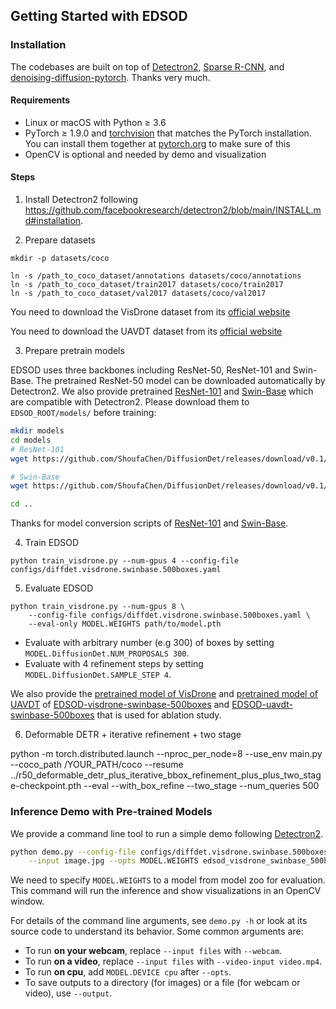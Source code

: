 ## Getting Started with EDSOD



### Installation

The codebases are built on top of [Detectron2](https://github.com/facebookresearch/detectron2), [Sparse R-CNN](https://github.com/PeizeSun/SparseR-CNN), and [denoising-diffusion-pytorch](https://github.com/lucidrains/denoising-diffusion-pytorch).
Thanks very much.

#### Requirements
- Linux or macOS with Python ≥ 3.6
- PyTorch ≥ 1.9.0 and [torchvision](https://github.com/pytorch/vision/) that matches the PyTorch installation.
  You can install them together at [pytorch.org](https://pytorch.org) to make sure of this
- OpenCV is optional and needed by demo and visualization

#### Steps
1. Install Detectron2 following https://github.com/facebookresearch/detectron2/blob/main/INSTALL.md#installation.

2. Prepare datasets
```
mkdir -p datasets/coco

ln -s /path_to_coco_dataset/annotations datasets/coco/annotations
ln -s /path_to_coco_dataset/train2017 datasets/coco/train2017
ln -s /path_to_coco_dataset/val2017 datasets/coco/val2017
```

You need to download the VisDrone dataset from its [official website](https://aiskyeye.com/)

You need to download the UAVDT dataset from its [official website](https://sites.google.com/view/grli-uavdt/%E9%A6%96%E9%A1%B5/)

3. Prepare pretrain models

EDSOD uses three backbones including ResNet-50, ResNet-101 and Swin-Base. The pretrained ResNet-50 model can be
downloaded automatically by Detectron2. We also provide pretrained
[ResNet-101](https://github.com/ShoufaChen/DiffusionDet/releases/download/v0.1/torchvision-R-101.pkl) and
[Swin-Base](https://github.com/ShoufaChen/DiffusionDet/releases/download/v0.1/swin_base_patch4_window7_224_22k.pkl) which are compatible with
Detectron2. Please download them to `EDSOD_ROOT/models/` before training:

```bash
mkdir models
cd models
# ResNet-101
wget https://github.com/ShoufaChen/DiffusionDet/releases/download/v0.1/torchvision-R-101.pkl

# Swin-Base
wget https://github.com/ShoufaChen/DiffusionDet/releases/download/v0.1/swin_base_patch4_window7_224_22k.pkl

cd ..
```

Thanks for model conversion scripts of [ResNet-101](https://github.com/PeizeSun/SparseR-CNN/blob/main/tools/convert-torchvision-to-d2.py)
and [Swin-Base](https://github.com/facebookresearch/Detic/blob/main/tools/convert-thirdparty-pretrained-model-to-d2.py).

4. Train EDSOD
```
python train_visdrone.py --num-gpus 4 --config-file configs/diffdet.visdrone.swinbase.500boxes.yaml
```

5. Evaluate EDSOD
```
python train_visdrone.py --num-gpus 8 \
    --config-file configs/diffdet.visdrone.swinbase.500boxes.yaml \
    --eval-only MODEL.WEIGHTS path/to/model.pth
```

* Evaluate with arbitrary number (e.g 300) of boxes by setting `MODEL.DiffusionDet.NUM_PROPOSALS 300`.
* Evaluate with 4 refinement steps by setting `MODEL.DiffusionDet.SAMPLE_STEP 4`.


We also provide the [pretrained model of VisDrone](https://github.com/ShoufaChen/DiffusionDet/releases/download/v0.1/diffdet_coco_res50_300boxes.pth) and [pretrained model of UAVDT](https://github.com/ShoufaChen/DiffusionDet/releases/download/v0.1/diffdet_coco_res50_300boxes.pth)
of [EDSOD-visdrone-swinbase-500boxes](configs/diffdet.visdrone.swinbase.500boxes.yaml) and [EDSOD-uavdt-swinbase-500boxes](configs/diffdet.uavdt.swinbase.500boxes.yaml) that is used for ablation study.

6. Deformable DETR + iterative refinement + two stage

python -m torch.distributed.launch --nproc_per_node=8 --use_env main.py --coco_path /YOUR_PATH/coco --resume ../r50_deformable_detr_plus_iterative_bbox_refinement_plus_plus_two_stage-checkpoint.pth --eval --with_box_refine --two_stage --num_queries 500

### Inference Demo with Pre-trained Models
We provide a command line tool to run a simple demo following [Detectron2](https://github.com/facebookresearch/detectron2/tree/main/demo#detectron2-demo).

```bash
python demo.py --config-file configs/diffdet.visdrone.swinbase.500boxes.yaml \
    --input image.jpg --opts MODEL.WEIGHTS edsod_visdrone_swinbase_500boxes.pth
```

We need to specify `MODEL.WEIGHTS` to a model from model zoo for evaluation.
This command will run the inference and show visualizations in an OpenCV window.

For details of the command line arguments, see `demo.py -h` or look at its source code
to understand its behavior. Some common arguments are:
* To run __on your webcam__, replace `--input files` with `--webcam`.
* To run __on a video__, replace `--input files` with `--video-input video.mp4`.
* To run __on cpu__, add `MODEL.DEVICE cpu` after `--opts`.
* To save outputs to a directory (for images) or a file (for webcam or video), use `--output`.
